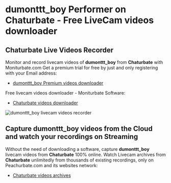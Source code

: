 # dumonttt_boy Performer on Chaturbate - Free LiveCam videos downloader

## Chaturbate Live Videos Recorder

Monitor and record livecam videos of **dumonttt_boy** from **Chaturbate** with Moniturbate.com
Get a premium trial for free by just and only registering with your Email address:
* [dumonttt_boy Premium videos downloader](https://moniturbate.com/request-demo-licence-key.html)

Free livecam videos downloader - Moniturbate Software:
* [Chaturbate videos downloader](https://moniturbate.com/moniturbate-download-software.html)

![dumonttt_boy livecam videos recorder](https://peachurnet.com/templates/moniturbate-software.png)


## Capture dumonttt_boy videos from the Cloud and watch your recordings on Streaming

Without the need of downloading a software, capture **dumonttt_boy** livecam videos from **Chaturbate** 100% online.
Watch Livecam archives from **Chaturbate** unlimitedly from thousands of existing recordings, only on Peachurbate.com and its websites network:
* [Chaturbate videos archives](https://peachurnet.com/)